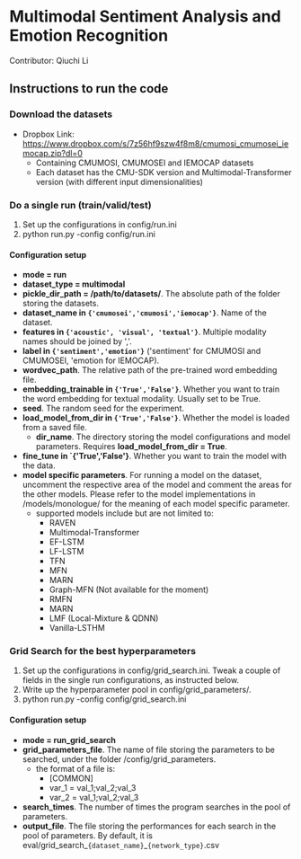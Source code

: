 
# Multimodal Sentiment Analysis and Emotion Recognition

Contributor: Qiuchi Li

## Instructions to run the code

### Download the datasets

+ Dropbox Link: https://www.dropbox.com/s/7z56hf9szw4f8m8/cmumosi_cmumosei_iemocap.zip?dl=0
  + Containing CMUMOSI, CMUMOSEI and IEMOCAP datasets
  + Each dataset has the CMU-SDK version and Multimodal-Transformer version (with different input dimensionalities)

### Do a single run (train/valid/test) 

1. Set up the configurations in config/run.ini
2. python run.py -config config/run.ini

#### Configuration setup
  + **mode = run**
  + **dataset_type = multimodal**
  + **pickle_dir_path = /path/to/datasets/**. The absolute path of the folder storing the datasets.
  + **dataset_name in `{'cmumosei','cmumosi','iemocap'}`**. Name of the dataset.
  + **features in `{'acoustic', 'visual', 'textual'}`**. Multiple modality names should be joined by ','. 
  + **label in `{'sentiment','emotion'}`** ('sentiment' for CMUMOSI and CMUMOSEI, 'emotion for IEMOCAP).
  + **wordvec_path**. The relative path of the pre-trained word embedding file.
  + **embedding_trainable in `{'True','False'}`**. Whether you want to train the word embedding for textual modality. Usually set to be True.
  + **seed**. The random seed for the experiment.
  + **load_model_from_dir in `{'True','False'}`**. Whether the model is loaded from a saved file.
    + **dir_name**. The directory storing the model configurations and model parameters. Requires **load_model_from_dir = True**.
  + **fine_tune in `{'True','False'}**. Whether you want to train the model with the data. 
  + **model specific parameters**. For running a model on the dataset, uncomment the respective area of the model and comment the areas for the other models. Please refer to the model implementations in /models/monologue/ for the meaning of each model specific parameter.
    + supported models include but are not limited to:
      + RAVEN 
      + Multimodal-Transformer 
      + EF-LSTM
      + LF-LSTM
      + TFN
      + MFN
      + MARN
      + Graph-MFN (Not available for the moment)
      + RMFN
      + MARN
      + LMF (Local-Mixture & QDNN)
      + Vanilla-LSTHM
  
### Grid Search for the best hyperparameters
1. Set up the configurations in config/grid_search.ini. Tweak a couple of fields in the single run configurations, as instructed below.
2. Write up the hyperparameter pool in config/grid_parameters/.
3. python run.py -config config/grid_search.ini

#### Configuration setup
+ **mode = run_grid_search**
+ **grid_parameters_file**. The name of file storing the parameters to be searched, under the folder /config/grid_parameters. 
  + the format of a file is:
    + [COMMON]
    + var_1 = val_1;val_2;val_3
    + var_2 = val_1;val_2;val_3
+ **search_times**. The number of times the program searches in the pool of parameters.
+ **output_file**.  The file storing the performances for each search in the pool of parameters. By default, it is eval/grid_search_`{dataset_name}`_`{network_type}`.csv






